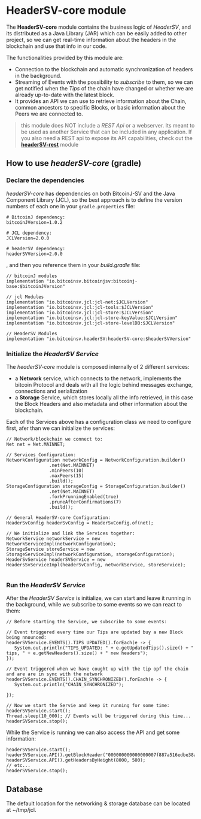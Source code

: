 # HeaderSV-core module

The **HeaderSV-core** module contains the business logic of *HeaderSV*, and its distributed as a Java Library (JAR) 
which can be easily added to other project, so we can get real-time information about the headers in the blockchain 
and use that info in our code.

The functionalities provided by this module are:

 * Connection to the blockchain and automatic synchronization of headers in the background.
 * Streaming of Events with the possibility to *subscribe* to them, so we can get notified when
   the *Tips* of the chain have changed or whether we are already up-to-date with the latest block.
 * It provides an API we can use to retrieve information about the Chain, common ancestors to 
   specific Blocks, or basic information about the Peers we are connected to.
   

> this module does NOT include a *REST Api* or a webserver. Its meant to be used as another Service 
> that can be included in any application. If you also need a REST api to expose its API capabilities, 
> check out the [**headerSV-rest**](rest/README.MD) module
 

## How to use *headerSV-core* (gradle)

### Declare the dependencies 

*headerSV-core* has dependencies on both BitcoinJ-SV and the Java Component Library (JCL), so the best approach is to 
define the version numbers of each one in your `gradle.properties` file:

```
# BitcoinJ dependency:
bitcoinJVersion=1.0.2

# JCL dependency:
JCLVersion=2.0.0

# headerSV dependency:
headerSVVersion=2.0.0
```
, and then you reference them in your *build.gradle* file:

```
// bitcoinJ modules
implementation "io.bitcoinsv.bitcoinjsv:bitcoinj-base:$bitcoinJVersion"

// jcl Modules
implementation "io.bitcoinsv.jcl:jcl-net:$JCLVersion"
implementation "io.bitcoinsv.jcl:jcl-tools:$JCLVersion"
implementation "io.bitcoinsv.jcl:jcl-store:$JCLVersion"
implementation "io.bitcoinsv.jcl:jcl-store-keyValue:$JCLVersion"
implementation "io.bitcoinsv.jcl:jcl-store-levelDB:$JCLVersion"

// HeaderSV Modules
implementation "io.bitcoinsv.headerSV:headerSV-core:$headerSVVersion"

```

### Initialize the *HeaderSV Service*

The *headerSV-core* module is composed internally of 2 different services:

 * a **Network** service, which connects to the network, implements the bitcoin Protocol and deals with all the logic behind 
   messages exchange, connections and serialization
 * a **Storage** Service, which stores locally all the info retrieved, in this case the Block Headers and also metadata
   and other information about the blockchain.


Each of the Services above has a configuration class we need to configure first, afer than we can initialize the services:

```
// Network/blockchain we connect to:
Net net = Net.MAINNET;

// Services Configuration:
NetworkConfiguration networkConfig = NetworkConfiguration.builder()
                .net(Net.MAINNET)
                .minPeers(10)
                .maxPeers(15)
                .build();
StorageConfiguration storageConfig = StorageConfiguration.builder()
                .net(Net.MAINNET)
                .forkPrunningEnabled(true)
                .pruneAfterConfirmations(7)
                .build();
                
// General HeaderSV-core Configuration:
HeaderSvConfig headerSvConfig = HeaderSvConfig.of(net);

// We initialize and link the Services together:
NetworkService networkService = new NetworkServiceImpl(networkConfiguration);
StorageService storeService = new StorageServiceImpl(networkConfiguration, storageConfiguration);
HeaderSvService headerSVService = new HeadersSvServiceImpl(headerSvConfig, networkService, storeService);                
                                          
```

### Run the *HeaderSV Service*

After the *HeaderSV Service* is initialize, we can start and leave it running in the background, while we subscribe to
some events so we can react to them:

```
// Before starting the Service, we subscribe to some events:

// Event triggered every time our Tips are updated buy a new Block being nnounced:
headerSVService.EVENTS().TIPS_UPDATED().forEach(e -> {
   System.out.println("TIPS_UPDATED: " + e.getUpdatedTips().size() + " tips, " + e.getNewHeaders().size() + " new headers");
});

// Event triggered when we have cought up with the tip opf the chain and are are in sync with the network
headerSVService.EVENTS().CHAIN_SYNCHRONIZED().forEach(e -> {
   System.out.println("CHAIN_SYNCHRONIZED");

});

// Now we start the Servie and keep it running for some time:
headerSVService.start();
Thread.sleep(10_000); // Events will be triggered during this time...
headerSVService.stop();

```

While the Service is running we can also access the API and get some information:

```
headerSVService.start();
headerSVService.API().getBlockHeader("000000000000000007f887a516edbe38aa0471d086eab7b916d429c9f6eac821");
headerSVService.API().getHeadersByHeight(8000, 500);
// etc...
headerSVService.stop();

```

## Database
The default location for the networking & storage database can be located at ~/tmp/jcl.